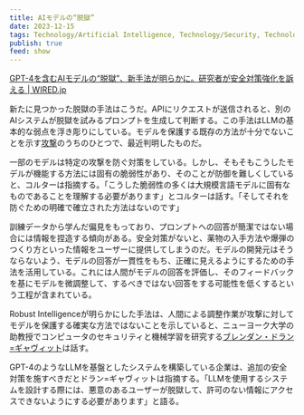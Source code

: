 ```yaml
---
title: AIモデルの“脱獄”
date: 2023-12-15
tags: Technology/Artificial Intelligence, Technology/Security, Technology/Programming
publish: true
feed: show
---
```


[GPT-4を含むAIモデルの“脱獄”、新手法が明らかに。研究者が安全対策強化を訴える \| WIRED.jp](https://wired.jp/article/automated-ai-attack-gpt-4/)

新たに見つかった脱獄の手法はこうだ。APIにリクエストが送信されると、別のAIシステムが脱獄を試みるプロンプトを生成して判断する。この手法はLLMの基本的な弱点を浮き彫りにしている。モデルを保護する既存の方法が十分でないことを示す[攻撃](https://wired.jp/article/openai-custom-chatbots-gpts-prompt-injection-attacks/)のうちのひとつで、最近判明したものだ。

一部のモデルは特定の攻撃を防ぐ対策をしている。しかし、そもそもこうしたモデルが機能する方法には固有の脆弱性があり、そのことが防御を難しくしていると、コルターは指摘する。「こうした脆弱性の多くは大規模言語モデルに固有なものであることを理解する必要があります」とコルターは話す。「そしてそれを防ぐための明確で確立された方法はないのです」

訓練データから学んだ偏見をもっており、プロンプトへの回答が簡潔ではない場合には情報を捏造する傾向がある。安全対策がないと、薬物の入手方法や爆弾のつくり方といった情報をユーザーに提供してしまうのだ。モデルの開発元はそうならないよう、モデルの回答が一貫性をもち、正確に見えるようにするための手法を活用している。これには人間がモデルの回答を評価し、そのフィードバックを基にモデルを微調整して、するべきではない回答をする可能性を低くするという工程が含まれている。

Robust Intelligenceが明らかにした手法は、人間による調整作業が攻撃に対してモデルを保護する確実な方法ではないことを示していると、ニューヨーク大学の助教授でコンピュータのセキュリティと機械学習を研究する[ブレンダン・ドラン=ギャヴィット](https://engineering.nyu.edu/faculty/brendan-dolan-gavitt)は話す。

GPT-4のようなLLMを基盤としたシステムを構築している企業は、追加の安全対策を施すべきだとドラン=ギャヴィットは指摘する。「LLMを使用するシステムを設計する際には、悪意のあるユーザーが脱獄して、許可のない情報にアクセスできないようにする必要があります」と語る。
